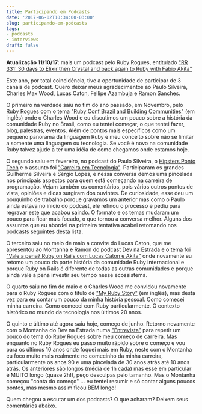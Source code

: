 ```yaml
---
title: Participando em Podcasts
date: '2017-06-02T10:34:00-03:00'
slug: participando-em-podcasts
tags:
- podcasts
- interviews
draft: false
---
```


**Atualização 11/10/17**: mais um podcast pelo Ruby Rogues, entitulado ["RR 331: 30 days to Elixir then Crystal and back again to Ruby with Fabio Akita"](https://devchat.tv/ruby-rogues/rr-331-30-days-elixir-crystal-back-ruby-fabio-akita)

Este ano, por total coincidência, tive a oportunidade de participar de 3 canais de podcast. Quero deixar meus agradecimentos ao Paulo Silveira, Charles Max Wood, Lucas Caton, Fellipe Azambuja e Ramon Sanches.

O primeiro na verdade saiu no fim do ano passado, em Novembro, pelo [Ruby Rogues](https://devchat.tv/ruby-rogues/) com o tema ["Ruby Conf Brazil and Building Communities"](https://devchat.tv/ruby-rogues/285-rr-ruby-conf-brazil-and-building-communities-with-fabio-akita) (em inglês) onde o Charles Wood e eu discutimos um pouco sobre a história da comunidade Ruby no Brasil, como eu tentei começar, o que tentei fazer, blog, palestras, eventos. Além de pontos mais específicos como um pequeno panorama da linguagem Ruby e meu conceito sobre não se limitar a somente uma linguagem ou tecnologia. Se você é novo na comunidade Ruby talvez ajude a ter uma idéia de como chegamos onde estamos hoje.

O segundo saiu em fevereiro, no podcast do Paulo Silveira, o [Hipsters Ponto Tech](http://hipsters.tech) e o assunto foi ["Carreira em Tecnologia"](http://hipsters.tech/carreira-em-tecnologia-hipsters-31/). Participaram os grandes Guilherme Silveira e Sérgio Lopes, e nessa conversa demos uma pincelada nos principais aspectos para quem está começando na carreira de programação. Vejam também os comentários, pois vários outros pontos de vista, opiniões e dicas surgiram dos ouvintes. De curiosidade, esse deu um pouquinho de trabalho porque gravamos um anterior mas como o Paulo ainda estava no início do podcast, ele refinou o processo e pediu para regravar este que acabou saindo. O formato e os temas mudaram um pouco para ficar mais focado, o que tornou a conversa melhor. Alguns dos assuntos que eu abordei na primeira tentativa acabei retomando nos podcasts seguintes desta lista.

O terceiro saiu no meio de maio a convite do Lucas Caton, que me apresentou ao Montanha e Ramon do podcast [Dev na Estrada](http://devnaestrada.com.br) e o tema foi ["Vale a pena? Ruby on Rails com Lucas Caton e Akita"](http://devnaestrada.com.br/2017/05/18/vale-a-pena-ruby-on-rails.html) onde novamente eu retomo um pouco da parte história da comunidade Ruby internacional e porque Ruby on Rails é diferente de todas as outras comunidades e porque ainda vale a pena investir seu tempo nesse ecossistema.

O quarto saiu no fim de maio e o Charles Wood me convidou novamente para o Ruby Rogues com o título de ["My Ruby Story"](https://devchat.tv/ruby-rogues/ruby-story-fabio-akita) (em inglês), mas desta vez para eu contar um pouco da minha história pessoal. Como comecei minha carreira. Como comecei com Ruby particularmente. O contexto histórico no mundo da tecnologia nos últimos 20 anos.

O quinto e último até agora saiu hoje, começo de junho. Retorno novamente com o Montanha do Dev na Estrada numa ["Entrevista"](http://devnaestrada.com.br/2017/06/02/entrevista-fabio-akita.html) para repetir um pouco do tema do Ruby Rogues sobre meu começo de carreira. Mas enquanto no Ruby Rogues eu passo muito rápido sobre o começo e vou para os últimos 10 anos onde foquei mais em Ruby, neste com o Montanha eu foco muito mais realmente no comecinho da minha carreira, particularmente os anos 90 e uma pincelada de 30 anos atrás até 10 anos atrás. Os anteriores são longos (média de 1h cada) mas esse em particular é MUITO longo (quase 2h!), peço desculpas pelo tamanho. Mas o Montanha começou "conta do começo" ... eu tentei resumir e só contar alguns poucos pontos, mas mesmo assim ficou BEM longo!

Quem chegou a escutar um dos podcasts? O que acharam? Deixem seus comentários abaixo.
